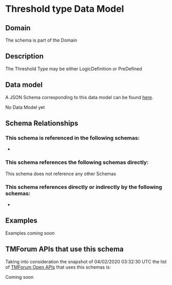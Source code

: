# Threshold type Data Model

## Domain

The  schema is part of the  Domain

## Description

The Threshold Type may be either LogicDefinition or PreDefined

## Data model

A JSON Schema corresponding to this data model can be found
[here](https://github.com/tmforum-rand/schemas/blob/candidates/Common/ThresholdType.schema.json).

No Data Model yet

## Schema Relationships

### This schema is referenced in the following schemas:

-

### This schema references the following schemas directly:

This schema does not reference any other Schemas

### This schema references directly or indirectly by the following schemas:

-



## Examples

Examples coming soon

## TMForum APIs that use this schema

Taking into consideration the snapshot of 04/02/2020 03:32:30 UTC the list of [TMForum Open APIs](https://www.tmforum.org/open-apis/) that uses this schemas is:

Coming soon